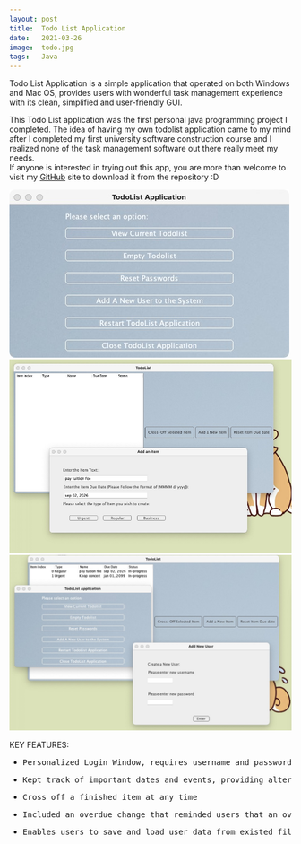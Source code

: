 ```yaml
---
layout: post
title:  Todo List Application 
date:   2021-03-26
image:  todo.jpg
tags:   Java 
---
```

Todo List Application is a simple application that operated on both Windows and Mac OS, provides users with wonderful task management experience with its clean, simplified and user-friendly GUI.


This Todo List application was the first personal java programming project I completed. The idea of having my own todolist application came to my mind after I completed my first university software construction course and I realized none of the task management software out there really meet my needs. <br>If anyone is interested in trying out this app, you are more than welcome to visit my [GitHub](https://github.com/yuxin-d/todoList_App) site to download it from the repository :D


<div class="yy">
  <div class="container">
    <div class="row">
        <div class="todoApp">
          <img src="/images/todo4.jpg" alt="">
          <img src="/images/todo2.jpg" alt="">
          <img src="/images/todo3.jpg" alt="">
        </div>
        <div class="todoApp">
        <p>KEY FEATURES:</p>
          <ul>
            <li>
                <pre>Personalized Login Window, requires username and passwords, allows multi-user access while providing privacy securities</pre>
            </li>
            <li>
                <pre>Kept track of important dates and events, providing alters to users one day before the due date</pre>
            </li>
            <li>
                <pre>Cross off a finished item at any time</pre>
            </li>
            <li>
                <pre>Included an overdue change that reminded users that an overdue item exists in the todo list</pre>
            </li>
            <li>
                <pre>Enables users to save and load user data from existed files</pre>
            </li>
          </ul>
        </div>
     </div>
  </div>
</div>






